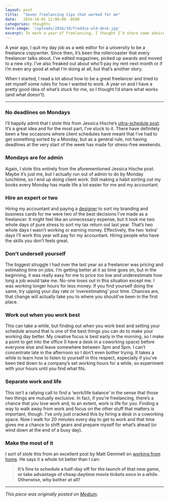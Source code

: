 ```yaml
---
layout: post
title:  "Seven freelancing tips that worked for me"
date:   2016-10-01 12:00:00 -0500
categories: thoughts
hero-image: '/uploads/2016/10/freddie-old-desk.jpg'
excerpt: To mark a year of freelancing, I thought I’d share some advice I’ve followed that’s helped me along the way.
---
```

A year ago, I quit my day job as a web editor for a university to be a freelance copywriter. Since then, it’s been the rollercoaster that every freelancer talks about. I’ve edited magazines, picked up awards and moved to a new city. I’ve also freaked out about who’ll pay my rent next month or if I’m even any good at what I’m doing at all, but that’s another story.

When I started, I read a lot about how to be a great freelancer and tried to set myself some rules for how I wanted to work. A year on and I have a pretty good idea of what’s stuck for me, so I thought I’d share what works (and what doesn’t).

---------------

### No deadlines on Mondays

I’ll happily admit that I stole this from Jessica Hische’s [ultra-schedule post](http://jessicahische.is/thinkingthoughtsonscheduling). It’s a great idea and for the most part, I’ve stuck to it. There have definitely been a few occasions where client schedules have meant that I’ve had to get something sorted by a Monday, but as a general rule, not having deadlines at the very start of the week has made for stress-free weekends.

### Mondays are for admin

Again, I stole this entirely from the aforementioned Jessica Hische post. Maybe it’s just me, but I actually run out of admin to do by Monday lunchtime, so I end up doing client work. Still making a habit sorting out my books every Monday has made life a lot easier for me and my accountant.

### Hire an expert or two

Hiring my accountant and paying a [designer](https://www.danielduke.me/) to sort my branding and business cards for me were two of the best decisions I’ve made as a freelancer. It might feel like an unnecessary expense, but it took me two whole days of pure stress to sort my tax return out last year. That’s two whole days I wasn’t working or earning money. Effectively, the two ‘extra’ days I’ll work this year will pay for my accountant. Hiring people who have the skills you don’t feels great.

### Don’t undersell yourself

The biggest struggle I had over the last year as a freelancer was pricing and estimating time on jobs. I’m getting better at it as time goes on, but in the beginning, it was really easy for me to price too low and underestimate how long a job would take me. No-one loses out in this situation except me. I was working longer hours for less money. If you find yourself doing the same, try upping your day rate or ‘overestimating’ your time. Chances are, that change will actually take you to where you should’ve been in the first place.

### Work out when you work best

This can take a while, but finding out when you work best and setting your schedule around that is one of the best things you can do to make your working day better. My creative focus is best early in the morning, so I make a point to get into the office (I have a desk in a coworking space) before everyone else and leave somewhere between 3pm and 5pm. I can’t concentrate late in the afternoon so I don’t even bother trying. It takes a while to learn how to listen to yourself in this respect, especially if you’ve been tied down to a company’s set working hours for a while, so experiment with your hours until you find what fits.

### Separate work and life

This isn’t a rallying call to find a ‘work/life balance’ in the sense that those two things are mutually exclusive. In fact, if you’re freelancing, there’s a chance that you love work and, to an extent, work is life for you. Finding a way to walk away from work and focus on the other stuff that matters is important, though. I’ve only just cracked this by hiring a desk in a coworking space. Now I walk for 20 minutes every day to get to work and that time gives me a chance to shift gears and prepare myself for what’s ahead (or wind down at the end of a busy day).

### Make the most of it

I sort of stole this from an excellent post by Matt Gemmell on [working from home](https://mattgemmell.com/working-from-home/). He says it a whole lot better than I can:

> **It’s fine to schedule a half-day off for the launch of that new game, or take advantage of cheap daytime movie tickets once in a while. Otherwise, why bother at all?**

---------------

*This piece was originally posted on [Medium](https://medium.com/@freddiewrites/ive-been-freelancing-for-a-year-here-are-seven-tips-that-worked-for-me-a5a50af970cf#.lsbbiyvhf).*
